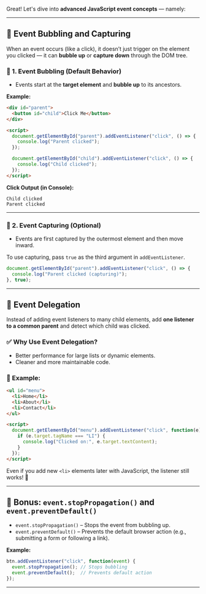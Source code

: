 Great! Let's dive into **advanced JavaScript event concepts** — namely:

---

## 🔸 Event Bubbling and Capturing

When an event occurs (like a click), it doesn’t just trigger on the element you clicked — it can **bubble up** or **capture down** through the DOM tree.

### 🔹 1. **Event Bubbling** (Default Behavior)

* Events start at the **target element** and **bubble up** to its ancestors.

**Example:**

```html
<div id="parent">
  <button id="child">Click Me</button>
</div>

<script>
  document.getElementById("parent").addEventListener("click", () => {
    console.log("Parent clicked");
  });

  document.getElementById("child").addEventListener("click", () => {
    console.log("Child clicked");
  });
</script>
```

**Click Output (in Console):**

```
Child clicked
Parent clicked
```

---

### 🔹 2. **Event Capturing** (Optional)

* Events are first captured by the outermost element and then move inward.

To use capturing, pass `true` as the third argument in `addEventListener`.

```javascript
document.getElementById("parent").addEventListener("click", () => {
  console.log("Parent clicked (capturing)");
}, true);
```

---

## 🔸 Event Delegation

Instead of adding event listeners to many child elements, add **one listener to a common parent** and detect which child was clicked.

### ✅ Why Use Event Delegation?

* Better performance for large lists or dynamic elements.
* Cleaner and more maintainable code.

### 🔹 Example:

```html
<ul id="menu">
  <li>Home</li>
  <li>About</li>
  <li>Contact</li>
</ul>

<script>
  document.getElementById("menu").addEventListener("click", function(e) {
    if (e.target.tagName === "LI") {
      console.log("Clicked on:", e.target.textContent);
    }
  });
</script>
```

Even if you add new `<li>` elements later with JavaScript, the listener still works! 🎯

---

## 🔸 Bonus: `event.stopPropagation()` and `event.preventDefault()`

* `event.stopPropagation()` – Stops the event from bubbling up.
* `event.preventDefault()` – Prevents the default browser action (e.g., submitting a form or following a link).

**Example:**

```javascript
btn.addEventListener("click", function(event) {
  event.stopPropagation(); // Stops bubbling
  event.preventDefault();  // Prevents default action
});
```

---


